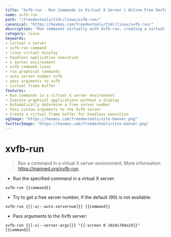 ```yaml
---
title: "Xvfb-run - Run Commands in Virtual X Server | Online Free DevTools by Hexmos"
name: xvfb-run
path: "/freedevtools/tldr/linux/xvfb-run/"
canonical: "https://hexmos.com/freedevtools/tldr/linux/xvfb-run/"
description: "Run commands virtually with Xvfb-run, creating a virtual X server environment. Execute graphical applications without a display using this Linux command. Free online tool, no registration required."
category: linux
keywords:
- virtual x server
- xvfb-run command
- linux virtual display
- headless application execution
- x server environment
- xvfb command linux
- run graphical commands
- auto server number xvfb
- pass arguments to xvfb
- virtual frame buffer
features:
- Run commands in a virtual X server environment
- Execute graphical applications without a display
- Automatically determine a free server number
- Pass custom arguments to the Xvfb server
- Create a virtual frame buffer for headless execution
ogImage: "https://hexmos.com/freedevtools/site-banner.png"
twitterImage: "https://hexmos.com/freedevtools/site-banner.png"
---
```


# xvfb-run

> Run a command in a virtual X server environment.
> More information: <https://manned.org/xvfb-run>.

- Run the specified command in a virtual X server:

`xvfb-run {{command}}`

- Try to get a free server number, if the default (99) is not available:

`xvfb-run {{[-a|--auto-servernum]}} {{command}}`

- Pass arguments to the Xvfb server:

`xvfb-run {{[-s|--server-args]}} "{{-screen 0 1024x768x24}}" {{command}}`
